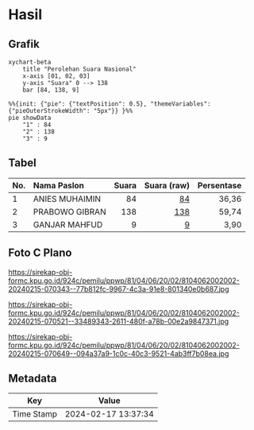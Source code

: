 # Hasil

## Grafik

```mermaid
xychart-beta
    title "Perolehan Suara Nasional"
    x-axis [01, 02, 03]
    y-axis "Suara" 0 --> 138
    bar [84, 138, 9]
```

```mermaid
%%{init: {"pie": {"textPosition": 0.5}, "themeVariables": {"pieOuterStrokeWidth": "5px"}} }%%
pie showData
    "1" : 84
    "2" : 138
    "3" : 9
```

## Tabel

| No. | Nama Paslon    | Suara | Suara (raw) | Persentase |
|:--- |:-------------- | -----:| -----------:| ----------:|
| 1   | ANIES MUHAIMIN | 84    | [84][p-1]   | 36,36      |
| 2   | PRABOWO GIBRAN | 138   | [138][p-2]  | 59,74      |
| 3   | GANJAR MAHFUD  | 9     | [9][p-3]    | 3,90       |


[p-1]: https://github.com/gigit-pemilu/pemilu-2024/blob/main/pilpres/hitung-suara/sub/81-maluku/sub/04-buru/sub/06-waplau/sub/2002-waplau/sub/002-tps/sub/paslon-1.txt
[p-2]: https://github.com/gigit-pemilu/pemilu-2024/blob/main/pilpres/hitung-suara/sub/81-maluku/sub/04-buru/sub/06-waplau/sub/2002-waplau/sub/002-tps/sub/paslon-2.txt
[p-3]: https://github.com/gigit-pemilu/pemilu-2024/blob/main/pilpres/hitung-suara/sub/81-maluku/sub/04-buru/sub/06-waplau/sub/2002-waplau/sub/002-tps/sub/paslon-3.txt

## Foto C Plano

https://sirekap-obj-formc.kpu.go.id/924c/pemilu/ppwp/81/04/06/20/02/8104062002002-20240215-070343--77b812fc-9967-4c3a-91e8-801340e0b687.jpg

https://sirekap-obj-formc.kpu.go.id/924c/pemilu/ppwp/81/04/06/20/02/8104062002002-20240215-070521--33489343-2611-480f-a78b-00e2a9847371.jpg

https://sirekap-obj-formc.kpu.go.id/924c/pemilu/ppwp/81/04/06/20/02/8104062002002-20240215-070649--094a37a9-1c0c-40c3-9521-4ab3ff7b08ea.jpg


## Metadata

| Key        | Value               |
| ---------- | ------------------- |
| Time Stamp | 2024-02-17 13:37:34 |



